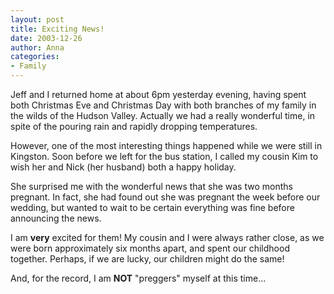 ```yaml
---
layout: post
title: Exciting News!
date: 2003-12-26
author: Anna
categories:
- Family
---
```


Jeff and I returned home at about 6pm yesterday evening, having spent both Christmas Eve and Christmas Day with both branches of my family in the wilds of the Hudson Valley. Actually we had a really wonderful time, in spite of the pouring rain and rapidly dropping temperatures.

However, one of the most interesting things happened while we were still in Kingston. Soon before we left for the bus station, I called my cousin Kim to wish her and Nick (her husband) both a happy holiday.

She surprised me with the wonderful news that she was two months pregnant. In fact, she had found out she was pregnant the week before our wedding, but wanted to wait to be certain everything was fine before announcing the news.

I am <b>very</b> excited for them! My cousin and I were always rather close, as we were born approximately six months apart, and spent our childhood together. Perhaps, if we are lucky, our children might do the same!

And, for the record, I am <b>NOT</b> "preggers" myself at this time...
